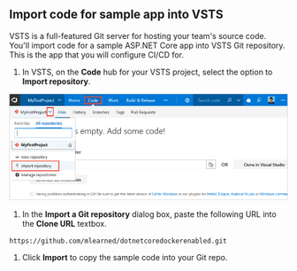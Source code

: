 ## Import code for sample app into VSTS

VSTS is a full-featured Git server for hosting your team's source code. You'll import code for a sample ASP.NET Core app into VSTS Git repository. This is the app that you will configure CI/CD for.

<!--
> [!NOTE]
> If you already have an ASP.NET Core application checked into your VSTS Git repository, you can use that for this quickstart, so long as your app does not depend on a database.
-->

1. In VSTS, on the **Code** hub for your VSTS project, select the option to **Import repository**.

 ![import repository menu item](_img/import-repository-menu-item.png)

1. In the **Import a Git repository** dialog box, paste the following URL into the **Clone URL** textbox.

  ```
  https://github.com/mlearned/dotnetcoredockerenabled.git
  ```

1. Click **Import** to copy the sample code into your Git repo.
